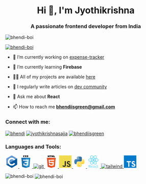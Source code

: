<h1 align="center">Hi 👋, I'm Jyothikrishna</h1>
<h3 align="center">A passionate frontend developer from India</h3>

<p align="left"> <img src="https://komarev.com/ghpvc/?username=bhendi-boi&label=Profile%20views&color=0e75b6&style=flat" alt="bhendi-boi" /> </p>

<p align="left"> <a href="https://github.com/ryo-ma/github-profile-trophy"><img src="https://github-profile-trophy.vercel.app/?username=bhendi-boi" alt="bhendi-boi" /></a> </p>

- 🔭 I’m currently working on [expense-tracker](https://expense-tracker-react-5eaa6.web.app/)

- 🌱 I’m currently learning **Firebase**

- 👨‍💻 All of my projects are available [here](https://bhendi-boi.github.io/portfolio/)

- 📝 I regularly write articles on [dev community](https://dev.to/bhendi)

- 💬 Ask me about **React**

- 📫 How to reach me **bhendiisgreen@gmail.com**

<h3 align="left">Connect with me:</h3>
<p align="left">
<a href="https://dev.to/bhendi" target="blank"><img align="center" src="https://raw.githubusercontent.com/rahuldkjain/github-profile-readme-generator/master/src/images/icons/Social/devto.svg" alt="bhendi" height="30" width="40" /></a>
<a href="https://linkedin.com/in/jyothikrishnasajja" target="blank"><img align="center" src="https://raw.githubusercontent.com/rahuldkjain/github-profile-readme-generator/master/src/images/icons/Social/linked-in-alt.svg" alt="jyothikrishnasajja" height="30" width="40" /></a>
<a href="https://www.leetcode.com/bhendiisgreen" target="blank"><img align="center" src="https://raw.githubusercontent.com/rahuldkjain/github-profile-readme-generator/master/src/images/icons/Social/leet-code.svg" alt="bhendiisgreen" height="30" width="40" /></a>
</p>

<h3 align="left">Languages and Tools:</h3>
<p align="left"> <a href="https://www.cprogramming.com/" target="_blank" rel="noreferrer"> <img src="https://raw.githubusercontent.com/devicons/devicon/master/icons/c/c-original.svg" alt="c" width="40" height="40"/> </a> <a href="https://www.w3schools.com/css/" target="_blank" rel="noreferrer"> <img src="https://raw.githubusercontent.com/devicons/devicon/master/icons/css3/css3-original-wordmark.svg" alt="css3" width="40" height="40"/> </a> <a href="https://git-scm.com/" target="_blank" rel="noreferrer"> <img src="https://www.vectorlogo.zone/logos/git-scm/git-scm-icon.svg" alt="git" width="40" height="40"/> </a> <a href="https://www.w3.org/html/" target="_blank" rel="noreferrer"> <img src="https://raw.githubusercontent.com/devicons/devicon/master/icons/html5/html5-original-wordmark.svg" alt="html5" width="40" height="40"/> </a> <a href="https://developer.mozilla.org/en-US/docs/Web/JavaScript" target="_blank" rel="noreferrer"> <img src="https://raw.githubusercontent.com/devicons/devicon/master/icons/javascript/javascript-original.svg" alt="javascript" width="40" height="40"/> </a> <a href="https://www.python.org" target="_blank" rel="noreferrer"> <img src="https://raw.githubusercontent.com/devicons/devicon/master/icons/python/python-original.svg" alt="python" width="40" height="40"/> </a> <a href="https://reactjs.org/" target="_blank" rel="noreferrer"> <img src="https://raw.githubusercontent.com/devicons/devicon/master/icons/react/react-original-wordmark.svg" alt="react" width="40" height="40"/> </a> <a href="https://tailwindcss.com/" target="_blank" rel="noreferrer"> <img src="https://www.vectorlogo.zone/logos/tailwindcss/tailwindcss-icon.svg" alt="tailwind" width="40" height="40"/> </a> <a href="https://www.typescriptlang.org/" target="_blank" rel="noreferrer"> <img src="https://raw.githubusercontent.com/devicons/devicon/master/icons/typescript/typescript-original.svg" alt="typescript" width="40" height="40"/> </a> </p>

<p><img align="left" src="https://github-readme-stats.vercel.app/api/top-langs?username=bhendi-boi&show_icons=true&locale=en&layout=compact" alt="bhendi-boi" /></p>

<p>&nbsp;<img align="center" src="https://github-readme-stats.vercel.app/api?username=bhendi-boi&show_icons=true&locale=en" alt="bhendi-boi" /></p>
